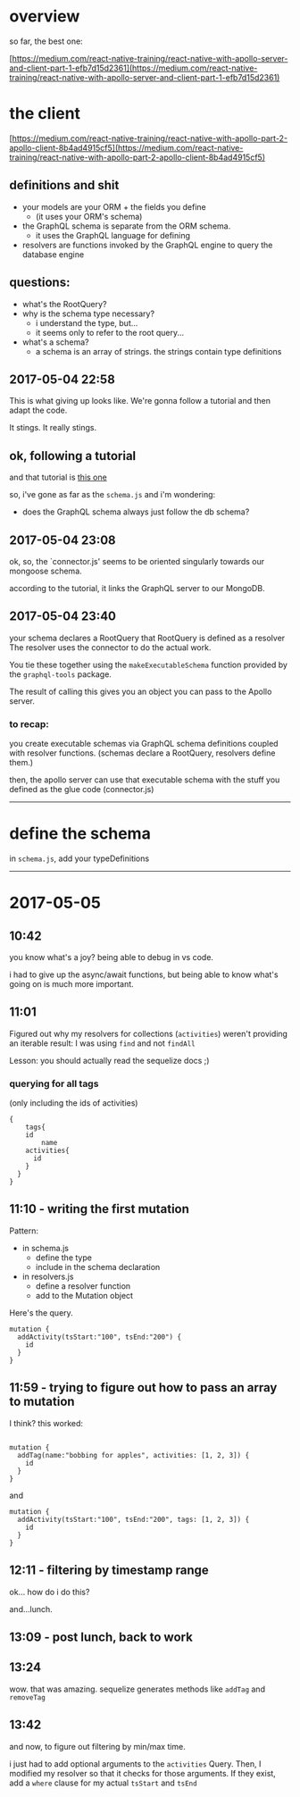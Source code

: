 # overview

so far, the best one:

[https://medium.com/react-native-training/react-native-with-apollo-server-and-client-part-1-efb7d15d2361](https://medium.com/react-native-training/react-native-with-apollo-server-and-client-part-1-efb7d15d2361)

# the client

[https://medium.com/react-native-training/react-native-with-apollo-part-2-apollo-client-8b4ad4915cf5](https://medium.com/react-native-training/react-native-with-apollo-part-2-apollo-client-8b4ad4915cf5)


## definitions and shit

- your models are your ORM + the fields you define
  - (it uses your ORM's schema)
- the GraphQL schema is separate from the ORM schema.
  - it uses the GraphQL language for defining 
- resolvers are functions invoked by the GraphQL engine to query the database engine

## questions:

- what's the RootQuery?
- why is the schema type necessary?
  - i understand the type, but...
  - it seems only to refer to the root query...
- what's a schema?
  - a schema is an array of strings. the strings contain type definitions




## 2017-05-04 22:58

This is what giving up looks like.
We're gonna follow a tutorial and then adapt the code.

It stings. It really stings.

## ok, following a tutorial

and that tutorial is [this one](https://medium.com/react-native-training/react-native-with-apollo-server-and-client-part-1-efb7d15d2361)

so, i've gone as far as the `schema.js` and i'm wondering:

- does the GraphQL schema always just follow the db schema?

## 2017-05-04 23:08

ok, so, the `connector.js' seems to be oriented singularly
towards our mongoose schema.

according to the tutorial, it links the GraphQL server to our MongoDB.

## 2017-05-04 23:40

your schema declares a RootQuery
that RootQuery is defined as a resolver
The resolver uses the connector to do the actual work.


You tie these together using the `makeExecutableSchema` function
provided by the `graphql-tools` package.

The result of calling this gives you an object you can pass to the Apollo server.


### to recap:

you create executable schemas via GraphQL schema definitions
coupled with resolver functions.
(schemas declare a RootQuery, resolvers define them.)

then, the apollo server can use that executable schema with the
stuff you defined as the glue code (connector.js)





---


# define the schema

in `schema.js`, add your typeDefinitions


---

# 2017-05-05

## 10:42

you know what's a joy?
being able to debug in vs code.

i had to give up the async/await functions, but
being able to know what's going on is much more important.


## 11:01

Figured out why my resolvers for collections (`activities`) weren't
providing an iterable result: I was using `find` and not `findAll`

Lesson: you should actually read the sequelize docs ;)


### querying for all tags

(only including the ids of activities)

```
{
	tags{
    id
		name
    activities{
      id
    }
  }
}
```

## 11:10 - writing the first mutation

Pattern:
- in schema.js
  - define the type
  - include in the schema declaration
- in resolvers.js
  - define a resolver function
  - add to the Mutation object

Here's the query.

```
mutation {
  addActivity(tsStart:"100", tsEnd:"200") {
    id
  }
}
```


## 11:59 - trying to figure out how to pass an array to mutation

I think? this worked:

```

mutation {
  addTag(name:"bobbing for apples", activities: [1, 2, 3]) {
    id
  }
}
```

and
```
mutation {
  addActivity(tsStart:"100", tsEnd:"200", tags: [1, 2, 3]) {
    id
  }
}
```

## 12:11 - filtering by timestamp range

ok... how do i do this?

and...lunch.

## 13:09 - post lunch, back to work

## 13:24

wow. that was amazing.
sequelize generates methods like `addTag` and `removeTag`


## 13:42

and now, to figure out filtering by min/max time.

i just had to add optional arguments to the `activities` Query.
Then, I modified my resolver so that it checks for those
arguments. If they exist, add a `where` clause for my
actual `tsStart` and `tsEnd`